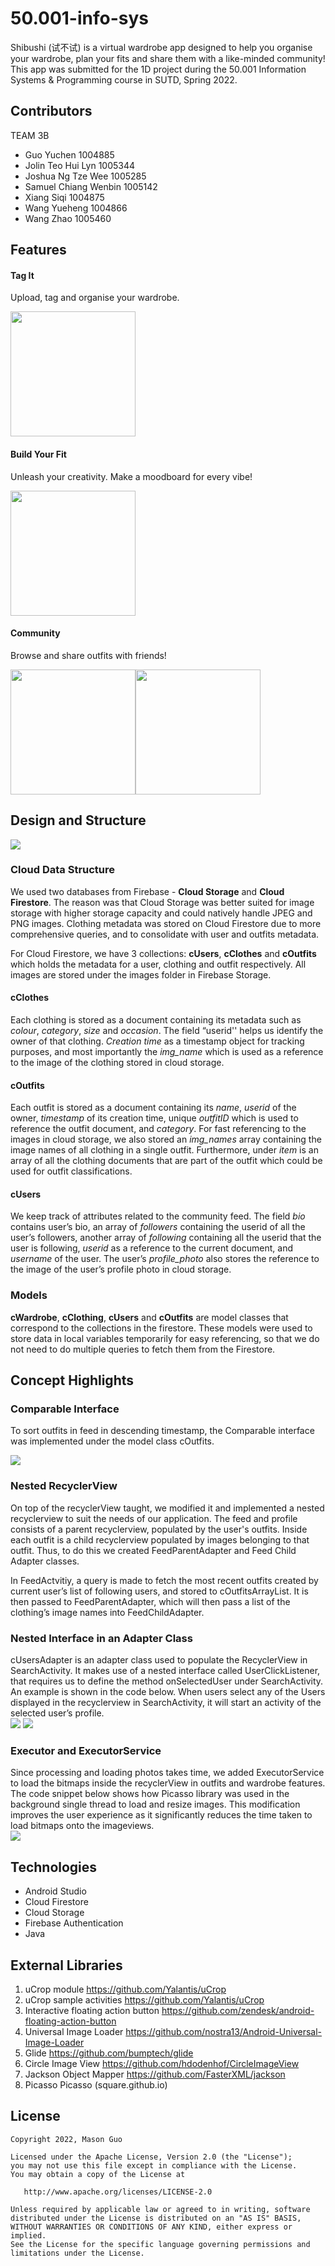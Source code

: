 # 50.001-info-sys

Shibushi (试不试) is a virtual wardrobe app designed to help you organise your wardrobe, plan your fits and share them with a like-minded community! This app was submitted for the 1D project during the 50.001 Information Systems & Programming course in SUTD, Spring 2022.  

## Contributors
TEAM 3B
- Guo Yuchen 1004885
- Jolin Teo Hui Lyn 1005344
- Joshua Ng Tze Wee 1005285
- Samuel Chiang Wenbin 1005142
- Xiang Siqi 1004875
- Wang Yueheng 1004866
- Wang Zhao 1005460

## Features

#### Tag It
Upload, tag and organise your wardrobe.  

<img src="https://github.com/MasonGYC/50.001-info-sys/blob/main/images/tag_it.png" width="200">

#### Build Your Fit

Unleash your creativity. Make a moodboard for every vibe!  

<img src="https://github.com/MasonGYC/50.001-info-sys/blob/main/images/outfit.png" width="200">

#### Community 

Browse and share outfits with friends!  

<img src="https://github.com/MasonGYC/50.001-info-sys/blob/main/images/feed.png" width="200"><img src="https://github.com/MasonGYC/50.001-info-sys/blob/main/images/popup.png" width="200">  

## Design and Structure
<img src="https://github.com/MasonGYC/50.001-info-sys/blob/main/images/datapath_android.jpg">

### Cloud Data Structure
We used two databases from Firebase - **Cloud Storage** and **Cloud Firestore**. The reason was that Cloud Storage was better suited for image storage with higher storage capacity and could natively handle JPEG and PNG images. Clothing metadata was stored on Cloud Firestore due to more comprehensive queries, and to consolidate with user and outfits metadata.  

For Cloud Firestore, we have 3 collections: **cUsers**, **cClothes** and **cOutfits** which holds the metadata for a user, clothing and outfit respectively. All images are stored under the images folder in Firebase Storage.  

#### cClothes
Each clothing is stored as a document containing its metadata such as _colour_, _category_, _size_ and _occasion_. The field “userid'' helps us identify the owner of that clothing. _Creation time_ as a timestamp object for tracking purposes, and most importantly the _img_name_ which is used as a reference to the image of the clothing stored in cloud storage.  

#### cOutfits
Each outfit is stored as a document containing its _name_, _userid_ of the owner, _timestamp_ of its creation time, unique _outfitID_ which is used to reference the outfit document, and _category_. For fast referencing to the images in cloud storage, we also stored an _img_names_ array containing the image names of all clothing in a single outfit. Furthermore, under _item_ is an array of all the clothing documents that are part of the outfit which could be used for outfit classifications.  

#### cUsers
We keep track of attributes related to the community feed. The field _bio_ contains user’s bio, an array of _followers_ containing the userid of all the user’s followers, another array of _following_ containing all the userid that the user is following, _userid_ as a reference to the current document, and _username_ of the user. The user’s _profile_photo_ also stores the reference to the image of the user’s profile photo in cloud storage.  

### Models

**cWardrobe**, **cClothing**, **cUsers** and **cOutfits** are model classes that correspond to the collections in the firestore. These models were used to store data in local variables temporarily for easy referencing, so that we do not need to do multiple queries to fetch them from the Firestore.

## Concept Highlights

### Comparable Interface
To sort outfits in feed in descending timestamp, the Comparable interface was implemented under the model class cOutfits.  

<img src="https://github.com/MasonGYC/50.001-info-sys/blob/main/images/one.png">

### Nested RecyclerView
On top of the recyclerView taught, we modified it and implemented a nested recyclerview to suit the needs of our application. The feed and profile consists of a parent recyclerview, populated by the user's outfits. Inside each outfit is a child recyclerview populated by images belonging to that outfit. Thus, to do this we created FeedParentAdapter and Feed Child Adapter classes.  

In FeedActvitiy, a query is made to fetch the most recent outfits created by current user’s list of following users, and stored to cOutfitsArrayList. It is then passed to FeedParentAdapter, which will then pass a list of the clothing’s image names into FeedChildAdapter.  

### Nested Interface in an Adapter Class
cUsersAdapter is an adapter class used to populate the RecyclerView in SearchActivity. It makes use of a nested interface called UserClickListener, that requires us to define the method onSelectedUser under SearchActivity. An example is shown in the code below. When users select any of the Users displayed in the recyclerview in SearchActivity, it will start an activity of the selected user’s profile.  
<img src="https://github.com/MasonGYC/50.001-info-sys/blob/main/images/two.png">
<img src="https://github.com/MasonGYC/50.001-info-sys/blob/main/images/three.png">

### Executor and ExecutorService
Since processing and loading photos takes time, we added ExecutorService to load the bitmaps inside the recyclerView in outfits and wardrobe features. The code snippet below shows how Picasso library was used in the background single thread to load and resize images. This modification improves the user experience as it significantly reduces the time taken to load bitmaps onto the imageviews.  
<img src="https://github.com/MasonGYC/50.001-info-sys/blob/main/images/four.png">


## Technologies
- Android Studio
- Cloud Firestore
- Cloud Storage
- Firebase Authentication
- Java


## External Libraries
1. uCrop module https://github.com/Yalantis/uCrop 
2. uCrop sample activities  https://github.com/Yalantis/uCrop  
3. Interactive floating action button https://github.com/zendesk/android-floating-action-button  
4. Universal Image Loader https://github.com/nostra13/Android-Universal-Image-Loader  
5. Glide https://github.com/bumptech/glide  
6. Circle Image View https://github.com/hdodenhof/CircleImageView  
7. Jackson Object Mapper https://github.com/FasterXML/jackson  
8. Picasso Picasso (square.github.io)  

## License

    Copyright 2022, Mason Guo

    Licensed under the Apache License, Version 2.0 (the "License");
    you may not use this file except in compliance with the License.
    You may obtain a copy of the License at

       http://www.apache.org/licenses/LICENSE-2.0

    Unless required by applicable law or agreed to in writing, software
    distributed under the License is distributed on an "AS IS" BASIS,
    WITHOUT WARRANTIES OR CONDITIONS OF ANY KIND, either express or implied.
    See the License for the specific language governing permissions and
    limitations under the License.
